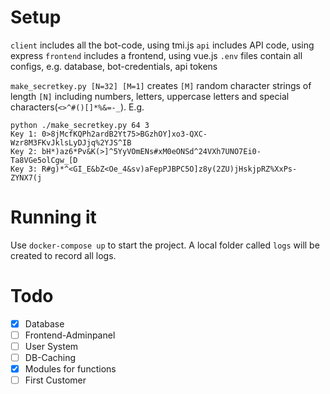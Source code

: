 # Setup

`client` includes all the bot-code, using tmi.js
`api` includes API code, using express
`frontend` includes a frontend, using vue.js
`.env` files contain all configs, e.g. database, bot-credentials, api tokens 

`make_secretkey.py [N=32] [M=1]` creates `[M]` random character strings of length `[N]` including numbers, letters, uppercase letters and special characters(`<>^#()[]*%&=-_`).
E.g. 
```
python ./make_secretkey.py 64 3
Key 1: 0>8jMcfKQPh2ardB2Yt75>BGzhOY]xo3-QXC-Wzr8M3FKvJklsLyDJjq%2YJS^IB
Key 2: bH*)az6*Pv&K(>]^5YyVOmENs#xM0eONSd^24VXh7UNO7Ei0-Ta8VGe5olCgw_[D
Key 3: R#g)*^<GI_E&bZ<Oe_4&sv)aFepPJBPC5O]z8y(2ZU)jHskjpRZ%XxPs-ZYNX7(j
```

# Running it

Use `docker-compose up` to start the project. A local folder called `logs` will be created to record all logs.

# Todo

- [x] Database
- [ ] Frontend-Adminpanel
- [ ] User System
- [ ] DB-Caching
- [x] Modules for functions
- [ ] First Customer